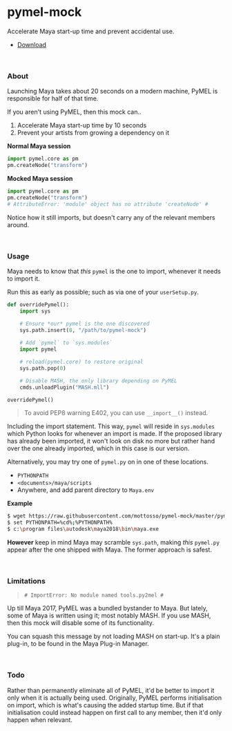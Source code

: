 # pymel-mock

Accelerate Maya start-up time and prevent accidental use.

- [Download](https://raw.githubusercontent.com/mottosso/pymel-mock/master/pymel.py)

<br>

### About

Launching Maya takes about 20 seconds on a modern machine, PyMEL is responsible for half of that time.

If you aren't using PyMEL, then this mock can..

1. Accelerate Maya start-up time by 10 seconds
2. Prevent your artists from growing a dependency on it

**Normal Maya session**

```python
import pymel.core as pm
pm.createNode("transform")
```

**Mocked Maya session**

```python
import pymel.core as pm
pm.createNode("transform")
# AttributeError: 'module' object has no attribute 'createNode' # 
```

Notice how it still imports, but doesn't carry any of the relevant members around.

<br>

### Usage

Maya needs to know that *this* `pymel` is the one to import, whenever it needs to import it.

Run this as early as possible; such as via one of your `userSetup.py`.

```python
def overridePymel():
	import sys

	# Ensure *our* pymel is the one discovered
	sys.path.insert(0, "/path/to/pymel-mock")
	
	# Add `pymel` to `sys.modules`
	import pymel

	# reload(pymel.core) to restore original
	sys.path.pop(0)

	# Disable MASH, the only library depending on PyMEL
	cmds.unloadPlugin("MASH.mll")

overridePymel()
```

> To avoid PEP8 warning E402, you can use `__import__()` instead.

Including the import statement. This way, `pymel` will reside in `sys.modules` which Python looks for whenever an import is made. If the proposed library has already been imported, it won't look on disk no more but rather hand over the one already imported, which in this case is our version.

Alternatively, you may try one of `pymel.py` on in one of these locations.

- `PYTHONPATH`
- `<documents>/maya/scripts`
- Anywhere, and add parent directory to `Maya.env`

**Example**

```bash
$ wget https://raw.githubusercontent.com/mottosso/pymel-mock/master/pymel.py
$ set PYTHONPATH=%cd%;%PYTHONPATH%
$ c:\program files\autodesk\maya2018\bin\maya.exe
```

**However** keep in mind Maya may scramble `sys.path`, making *this* `pymel.py` appear after the one shipped with Maya. The former approach is safest.

<br>

### Limitations

> `# ImportError: No module named tools.py2mel #`

Up till Maya 2017, PyMEL was a bundled bystander to Maya. But lately, some of Maya is written using it; most notably MASH. If you use MASH, then this mock will disable some of its functionality.

You can squash this message by not loading MASH on start-up. It's a plain plug-in, to be found in the Maya Plug-in Manager.

<br>

### Todo

Rather than permanently eliminate all of PyMEL, it'd be better to import it only when it is actually being used. Originally, PyMEL performs initialisation on import, which is what's causing the added startup time. But if that initialisation could instead happen on first call to any member, then it'd only happen when relevant.
